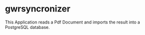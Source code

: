 # gwrsyncronizer
This Application reads a Pdf Document and imports the result into a PostgreSQL database.
